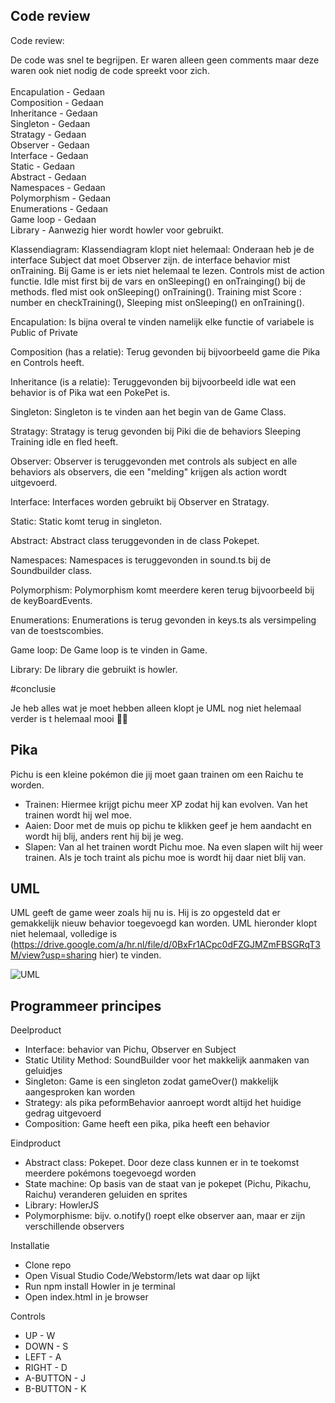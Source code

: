 ## Code review

Code review:

De code was snel te begrijpen. Er waren alleen geen comments maar deze waren ook niet nodig de code spreekt voor zich.
</br></br>
Encapulation - Gedaan</br>
Composition - Gedaan</br>
Inheritance - Gedaan</br>
Singleton - Gedaan</br>
Stratagy - Gedaan</br>
Observer - Gedaan</br>
Interface - Gedaan</br>
Static - Gedaan</br>
Abstract - Gedaan</br>
Namespaces - Gedaan</br>
Polymorphism - Gedaan</br>
Enumerations - Gedaan</br>
Game loop - Gedaan</br>
Library - Aanwezig hier wordt howler voor gebruikt.</br>

Klassendiagram:
Klassendiagram klopt niet helemaal:
Onderaan heb je de interface Subject dat moet Observer zijn.
de interface behavior mist onTraining.
Bij Game is er iets niet helemaal te lezen.
Controls mist de action functie.
Idle mist first bij de vars en onSleeping() en onTrainging() bij de methods.
fled mist ook onSleeping() onTraining().
Training mist Score : number en checkTraining(),
Sleeping mist onSleeping() en onTraining().


Encapulation:
Is bijna overal te vinden namelijk elke functie of variabele is Public of Private

Composition (has a relatie): 
Terug gevonden bij bijvoorbeeld game die Pika en Controls heeft.

Inheritance (is a relatie):
Teruggevonden bij bijvoorbeeld idle wat een behavior is of Pika wat een PokePet is.

Singleton:
Singleton is te vinden aan het begin van de Game Class.

Stratagy:
Stratagy is terug gevonden bij Piki die de behaviors Sleeping Training idle en fled heeft.

Observer:
Observer is teruggevonden met controls als subject en alle behaviors als observers, die een "melding" krijgen als action wordt uitgevoerd. 

Interface:
Interfaces worden gebruikt bij Observer en Stratagy.

Static:
Static komt terug in singleton. 

Abstract:
Abstract class teruggevonden in de class Pokepet.

Namespaces:
Namespaces is teruggevonden in sound.ts bij de Soundbuilder class.

Polymorphism:
Polymorphism komt meerdere keren terug bijvoorbeeld bij de keyBoardEvents.

Enumerations:
Enumerations is terug gevonden in keys.ts als versimpeling van de toestscombies.

Game loop:
De Game loop is te vinden in Game.

Library:
De library die gebruikt is howler.

#conclusie

Je heb alles wat je moet hebben alleen klopt je UML nog niet helemaal verder is t helemaal mooi 👍🏽
## Pika

Pichu is een kleine pokémon die jij moet gaan trainen om een Raichu te worden. 

- Trainen: Hiermee krijgt pichu meer XP zodat hij kan evolven. Van het trainen wordt hij wel moe. 
- Aaien: Door met de muis op pichu te klikken geef je hem aandacht en wordt hij blij, anders rent hij bij je weg. 
- Slapen: Van al het trainen wordt Pichu moe. Na even slapen wilt hij weer trainen. Als je toch traint als pichu moe is wordt hij daar niet blij van. 

## UML

UML geeft de game weer zoals hij nu is. Hij is zo opgesteld dat er gemakkelijk nieuw behavior toegevoegd kan worden. UML hieronder klopt niet helemaal, volledige is (https://drive.google.com/a/hr.nl/file/d/0BxFr1ACpc0dFZGJMZmFBSGRqT3M/view?usp=sharing hier) te vinden. 

![UML](https://github.com/UnicornInReverse/Pika/blob/master/docs/PokepetUML.png)

## Programmeer principes

Deelproduct

- Interface: behavior van Pichu, Observer en Subject
- Static Utility Method: SoundBuilder voor het makkelijk aanmaken van geluidjes
- Singleton: Game is een singleton zodat gameOver() makkelijk aangesproken kan worden
- Strategy: als pika peformBehavior aanroept wordt altijd het huidige gedrag uitgevoerd
- Composition: Game heeft een pika, pika heeft een behavior

Eindproduct

- Abstract class: Pokepet. Door deze class kunnen er in te toekomst meerdere pokémons toegevoegd worden
- State machine: Op basis van de staat van je pokepet (Pichu, Pikachu, Raichu) veranderen geluiden en sprites
- Library: HowlerJS
- Polymorphisme: bijv. o.notify() roept elke observer aan, maar er zijn verschillende observers

Installatie

- Clone repo
- Open Visual Studio Code/Webstorm/Iets wat daar op lijkt
- Run npm install Howler in je terminal
- Open index.html in je browser

Controls 

- UP - W
- DOWN - S
- LEFT - A
- RIGHT - D
- A-BUTTON - J
- B-BUTTON - K



